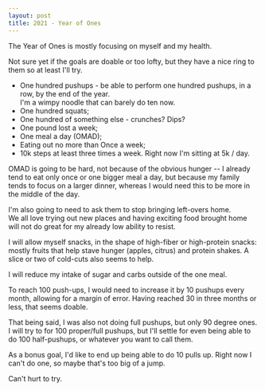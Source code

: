 ```yaml
---
layout: post
title: 2021 - Year of Ones
---
```


The Year of Ones is mostly focusing on myself and my health.

Not sure yet if the goals are doable or too lofty,
but they have a nice ring to them so at least I'll try.

* One hundred pushups - be able to perform one hundred pushups,
  in a row, by the end of the year.  
  I'm a wimpy noodle that can barely do ten now.
* One hundred squats;
* One hundred of something else - crunches? Dips?
* One pound lost a week;
* One meal a day (OMAD);
* Eating out no more than Once a week;
* 10k steps at least three times a week.
  Right now I'm sitting at 5k / day.

OMAD is going to be hard, not because of the obvious hunger --
I already tend to eat only once or one bigger meal a day,
but because my family tends to focus on a larger dinner,
whereas I would need this to be more in the middle of the day.

I'm also going to need to ask them to stop bringing left-overs home.  
We all love trying out new places and having exciting food brought home
will not do great for my already low ability to resist.

I will allow myself snacks, in the shape of high-fiber or high-protein
snacks: mostly fruits that help stave hunger (apples, citrus) and
protein shakes. A slice or two of cold-cuts also seems to help.

I will reduce my intake of sugar and carbs outside of the one meal.

To reach 100 push-ups, I would need to increase it by 10 pushups
every month, allowing for a margin of error. Having reached 30 in
three months or less, that seems doable.

That being said, I was also not doing full pushups, but only 90 degree ones.
I will try to for 100 proper/full pushups, but I'll settle for even being
able to do 100 half-pushups, or whatever you want to call them.

As a bonus goal, I'd like to end up being able to do 10 pulls up.
Right now I can't do one, so maybe that's too big of a jump.

Can't hurt to try.